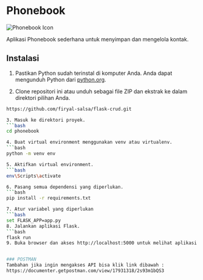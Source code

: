 # Phonebook

![Phonebook Icon](https://raw.githubusercontent.com/username/repo/main/phonebook-icon.png)

Aplikasi Phonebook sederhana untuk menyimpan dan mengelola kontak.

## Instalasi

1. Pastikan Python sudah terinstal di komputer Anda. Anda dapat mengunduh Python dari [python.org](https://www.python.org/downloads/).

2. Clone repositori ini atau unduh sebagai file ZIP dan ekstrak ke dalam direktori pilihan Anda.
  ```bash
  https://github.com/firyal-salsa/flask-crud.git

3. Masuk ke direktori proyek.
  ```bash
  cd phonebook

4. Buat virtual environment menggunakan venv atau virtualenv.
  ```bash
  python -m venv env

5. Aktifkan virtual environment.
  ```bash
  env\Scripts\activate

6. Pasang semua dependensi yang diperlukan.
  ```bash
  pip install -r requirements.txt

7. Atur variabel yang diperlukan
  ```bash
  set FLASK_APP=app.py
8. Jalankan aplikasi Flask.
  ```bash
  flask run
9. Buka browser dan akses http://localhost:5000 untuk melihat aplikasi Phonebook.


### POSTMAN
Tambahan jika ingin mengakses API bisa klik link dibawah :
https://documenter.getpostman.com/view/17931318/2s93m1bQS3